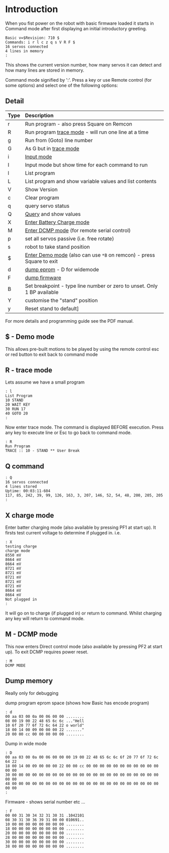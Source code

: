# Introduction #

When you fist power on the robot with basic firmware loaded it starts in Command mode after first displaying an initial introductory greeting.

```
Basic v=$Revision: 710 $
Commands: i r l c z q s V R F $
16 servos connected
4 lines in memory
: 
```

This shows the current version number, how many servos it can detect and how many lines are stored in memory.

Command mode signified by ':'. Press a key or use Remote control (for some options)  and select one of the following options:

## Detail ##

| **Type** | **Description** |
|:---------|:----------------|
|r | Run program - also press Square on Remcon|
|R |Run program [trace mode](#R_-_trace_mode.md) - will run one line at a time |
|g |Run from (Goto) line number|
|G |As G but in [trace mode](#R_-_trace_mode.md)|
|i |[Input  mode](InputMode.md)|
|I |Input mode but show time for each command to run|
|l |List program|
|L |List program and show variable values and list contents|
|V |Show Version|
|c |Clear program|
|q |query servo status|
|Q |[Query](#Q_command.md) and show values|
|X |[Enter Battery Charge mode](#X_charge_mode.md)|
|M |[Enter DCMP mode](#M_-_DCMP_mode.md) (for remote serial control)|
|p |set all servos passive (i.e. free rotate)|
|s |robot to take stand position|
|$ |[Enter Demo mode](#$_-_Demo_mode.md) (also can use `*B` on remcon) - press Square to exit|
|d |[dump eprom](#dump_memory.md) - D for widemode|
|F |[dump firmware](#dump_memory.md)|
|B |Set breakpoint - type line number or zero to unset. Only 1 BP available|
|Y |customise the "stand" position |
|y |Reset stand to default]|

For more details and programming guide see the PDF manual.

## $ - Demo mode ##

This allows pre-built motions to be played by using the remote control
esc or red button to exit back to command mode

## R - trace mode ##

Lets assume we have a small program
```
: l
List Program 
10 STAND 
20 WAIT KEY
30 RUN 17
40 GOTO 20
: 
```

Now enter trace mode.  The command is displayed BEFORE execution. Press any key to execute line or  Esc to go back to command mode.
```
: R
Run Program 
TRACE :: 10 - STAND ** User Break

```

## Q command ##

```
: Q
16 servos connected
4 lines stored
Uptime: 00:03:11-604
117, 85, 242, 39, 99, 126, 163, 3, 207, 146, 52, 54, 48, 200, 205, 205
: 
```

## X charge mode ##

Enter batter charging mode (also available by pressing PF1 at start up). It firsts test current voltage to determine if plugged in. i.e.

```
: X
testing charge
charge mode 
8550 mV
8664 mV
8664 mV
8721 mV
8721 mV
8721 mV
8721 mV
8721 mV
8664 mV
8664 mV
Not plugged in
: 
```

It will go on to charge (if plugged in) or return to command. Whilst charging any key will return to command mode.

## M - DCMP mode ##

This now enters Direct control mode (also available by pressing PF2 at start up). To exit DCMP requires power reset.

```
: M
DCMP MODE
```

## Dump memory ##
Really only for debugging

dump program eprom space (shows how Basic has encode program)
```
: d
00 aa 03 00 0a 00 06 00 00 ........
08 00 19 00 22 48 65 6c 6c ..."Hell
10 6f 20 77 6f 72 6c 64 22 o world"
18 00 14 00 09 00 00 00 22 ......."
20 00 00 cc 00 00 00 00 00 ........

```

Dump in wide mode
```
: D
00 aa 03 00 0a 00 06 00 00 00 19 00 22 48 65 6c 6c 6f 20 77 6f 72 6c 64 22 
18 00 14 00 09 00 00 00 22 00 00 cc 00 00 00 00 00 00 00 00 00 00 00 00 00 
30 00 00 00 00 00 00 00 00 00 00 00 00 00 00 00 00 00 00 00 00 00 00 00 00 
48 00 00 00 00 00 00 00 00 00 00 00 00 00 00 00 00 00 00 00 00 00 00 00 00 
: 
```

Firmware - shows serial number etc ...
```
: F
00 00 31 30 34 32 31 30 31 .1042101
08 30 31 30 36 39 31 00 00 010691..
10 00 00 00 00 00 00 00 00 ........
18 00 00 00 00 00 00 00 00 ........
20 00 00 00 00 00 00 00 00 ........
28 00 00 00 00 00 00 00 00 ........
30 00 00 00 00 00 00 00 00 ........
38 00 00 00 00 00 00 00 00 ........
```